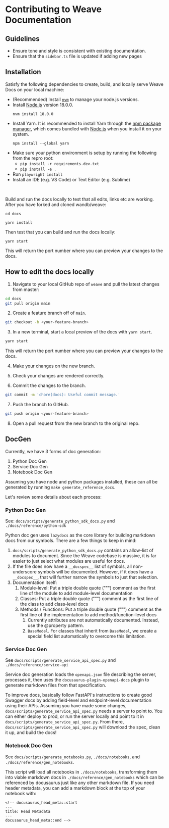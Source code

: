 # Contributing to Weave Documentation

## Guidelines

- Ensure tone and style is consistent with existing documentation.
- Ensure that the `sidebar.ts` file is updated if adding new pages

## Installation

Satisfy the following dependencies to create, build, and locally serve Weave Docs on your local machine:

- (Recommended) Install [`nvm`](https://github.com/nvm-sh/nvm) to manage your node.js versions.
- Install [Node.js](https://nodejs.org/en/download/) version 18.0.0.
  ```node
  nvm install 18.0.0
  ```
- Install Yarn. It is recommended to install Yarn through the [npm package manager](http://npmjs.org/), which comes bundled with [Node.js](https://nodejs.org/) when you install it on your system.
  ```yarn
  npm install --global yarn
  ```
- Make sure your python environment is setup by running the following from the repro root:
  - `pip install -r requirements.dev.txt`
  - `pip install -e .`
- Run `playwright install`
- Install an IDE (e.g. VS Code) or Text Editor (e.g. Sublime)

&nbsp;

Build and run the docs locally to test that all edits, links etc are working. After you have forked and cloned wandb/weave:

```
cd docs

yarn install
```

Then test that you can build and run the docs locally:

```
yarn start
```

This will return the port number where you can preview your changes to the docs.

## How to edit the docs locally

1. Navigate to your local GitHub repo of `weave` and pull the latest changes from master:

```bash
cd docs
git pull origin main
```

2. Create a feature branch off of `main`.

```bash
git checkout -b <your-feature-branch>
```

3. In a new terminal, start a local preview of the docs with `yarn start`.

```bash
yarn start
```

This will return the port number where you can preview your changes to the docs.

4. Make your changes on the new branch.
5. Check your changes are rendered correctly.

6. Commit the changes to the branch.

```bash
git commit -m 'chore(docs): Useful commit message.'
```

7. Push the branch to GitHub.

```bash
git push origin <your-feature-branch>
```

8. Open a pull request from the new branch to the original repo.

## DocGen

Currently, we have 3 forms of doc generation:

1. Python Doc Gen
2. Service Doc Gen
3. Notebook Doc Gen

Assuming you have node and python packages installed, these can all be generated by running `make generate_reference_docs`.

Let's review some details about each process:

### Python Doc Gen

See: `docs/scripts/generate_python_sdk_docs.py` and `./docs/reference/python-sdk`

Python doc gen uses `lazydocs` as the core library for building markdown docs from our symbols. There are a few things to keep in mind:

1. `docs/scripts/generate_python_sdk_docs.py` contains an allow-list of modules to document. Since the Weave codebase is massive, it is far easier to just select what modules are useful for docs.
2. If the file does now have a `__docspec__` list of symbols, all non-underscore symbols will be documented. However, if it does have a `__docspec__`, that will further narrow the symbols to just that selection.
3. Documentation itself:
   1. Module-level: Put a triple double quote (""") comment as the first line of the module to add module-level documentation
   2. Classes: Put a triple double quote (""") comment as the first line of the class to add class-level docs
   3. Methods / Functions: Put a triple double quote (""") comment as the first line of the implementation to add method/function-level docs
      1. Currently attributes are not automatically documented. Instead, use the @property pattern.
      2. `BaseModel`. For classes that inherit from `BaseModel`, we create a special field list automatically to overcome this limitation.

### Service Doc Gen

See `docs/scripts/generate_service_api_spec.py` and `./docs/reference/service-api`

Service doc generation loads the `openapi.json` file describing the server, processes it, then uses the `docusaurus-plugin-openapi-docs` plugin to generate markdown files from that specification.

To improve docs, basically follow FastAPI's instructions to create good Swagger docs by adding field-level and endpoint-level documentation using their APIs. Assuming you have made some changes, `docs/scripts/generate_service_api_spec.py` needs a server to point to. You can either deploy to prod, or run the server locally and point to it in `docs/scripts/generate_service_api_spec.py`. From there, `docs/scripts/generate_service_api_spec.py` will download the spec, clean it up, and build the docs!

### Notebook Doc Gen

See `docs/scripts/generate_notebooks.py`, `./docs/notebooks`, and `./docs/reference/gen_notebooks`.

This script will load all notebooks in `./docs/notebooks`, transforming them into viable markdown docs in `./docs/reference/gen_notebooks` which can be referenced by docusaurus just like any other markdown file. If you need header metadata, you can add a markdown block at the top of your notebook with:

```
<!-- docusaurus_head_meta::start
---
title: Head Metadata
---
docusaurus_head_meta::end -->
```
